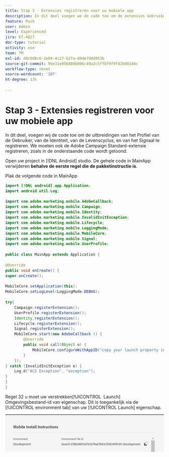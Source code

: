 ```yaml
---
title: Stap 3 - Extensies registreren voor uw mobiele app
description: In dit deel voegen we de code toe om de extensies Gebruikersprofiel, Identiteit, Levenscyclus en Signaal te registreren.
feature: Push
user: Admin
level: Experienced
jira: KT-4827
doc-type: tutorial
activity: use
team: TM
exl-id: d8c0d8c6-2e04-4c27-b27a-d0de79dd953b
source-git-commit: 9be31e056800b806c49a2c5ffbf9f9f42b001d4c
workflow-type: tm+mt
source-wordcount: '107'
ht-degree: 13%

---
```


# Stap 3 - Extensies registreren voor uw mobiele app

In dit deel, voegen wij de code toe om de uitbreidingen van het Profiel van de Gebruiker, van de Identiteit, van de Levenscyclus, en van het Signaal te registreren. We moeten ook de Adobe Campaign Standard-extensie registreren, zoals in de onderstaande code wordt getoond.

Open uw project in [!DNL Android] studio. De gehele code in MainApp verwijderen **behalve de eerste regel die de pakketinstructie is**.

Plak de volgende code in MainApp

<!--
Removed `{.line-numbers}` below
-->

```java
import [!DNL android].app.Application;
import android.util.Log;

import com.adobe.marketing.mobile.AdobeCallback;
import com.adobe.marketing.mobile.Campaign;
import com.adobe.marketing.mobile.Identity;
import com.adobe.marketing.mobile.InvalidInitException;
import com.adobe.marketing.mobile.Lifecycle;
import com.adobe.marketing.mobile.LoggingMode;
import com.adobe.marketing.mobile.MobileCore;
import com.adobe.marketing.mobile.Signal;
import com.adobe.marketing.mobile.UserProfile;

public class MainApp extends Application {

@Override
public void onCreate() {
super.onCreate();

MobileCore.setApplication(this);
MobileCore.setLogLevel(LoggingMode.DEBUG);

try{
    Campaign.registerExtension();
    UserProfile.registerExtension();
    Identity.registerExtension();
    Lifecycle.registerExtension();
    Signal.registerExtension();
    MobileCore.start(new AdobeCallback () {
        @Override
        public void call(Object o) {
            MobileCore.configureWithAppID("copy your launch property id here");
        }
    });
} catch (InvalidInitException e) {
    Log.d("ACS Exception", "exception");
}
}
}
```

Regel 32 u moet uw verstrekken[!UICONTROL &#x200B; Launch] Omgevingsbestand-id van eigenschap. Dit is toegankelijk via de [!UICONTROL environment tab] van uw [!UICONTROL Launch] eigenschap.

![launch-id](assets/launch-id-property.PNG)
